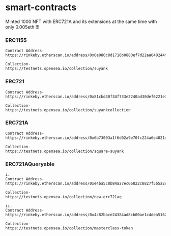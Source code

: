 # smart-contracts

Minted 1000 NFT with ERC721A and its extensions at the same time with only 0.005eth !!!

### ERC1155 ###

    Contract Address-
    https://rinkeby.etherscan.io/address/0x0a080c0d1718b0880ef7d22aa040244f496b0f54

    Collection-
    https://testnets.opensea.io/collection/suyank

### ERC721 ###

    Contract Address-
    https://rinkeby.etherscan.io/address/0x81cbd40f34f733e2240ad30def6221e3d8871530

    Collection-
    https://testnets.opensea.io/collection/suyankcollection

### ERC721A ###

    Contract Address-
    https://rinkeby.etherscan.io/address/0x6b73093a1f6d02a9e70fc224a6e40214efb9b5a5

    Collection-
    https://testnets.opensea.io/collection/square-suyank

### ERC721AQueryable ###

    i.
    Contract Address-
    https://rinkeby.etherscan.io/address/0xe4ba5c8b84a27ec66822c8827f5b5a2cf1111ecb

    Collection-
    https://testnets.opensea.io/collection/new-erc721aq

    ii.
    Contract Address-
    https://rinkeby.etherscan.io/address/0x4c82bace24384ad8cb00ae1c4dea516223fd51f8

    Collection-
    https://testnets.opensea.io/collection/masterclass-token
